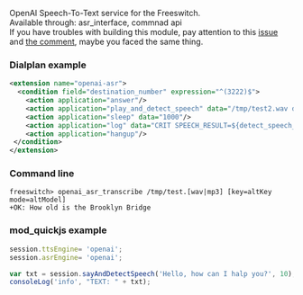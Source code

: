 <p>
  OpenAI Speech-To-Text service for the Freeswitch. <br>
  Available through: asr_interface, commnad api <br>
  If you have troubles with building this module, pay attention to this <a href="https://github.com/akscf/mod_openai_asr/issues/1">issue</a> and <a href="https://github.com/akscf/mod_openai_asr/issues/1#issuecomment-2339346528"> the comment</a>, 
  maybe you faced the same thing.
</p>

### Dialplan example
```XML
<extension name="openai-asr">
  <condition field="destination_number" expression="^(3222)$">
    <action application="answer"/>
    <action application="play_and_detect_speech" data="/tmp/test2.wav detect:openai"/>
    <action application="sleep" data="1000"/>
    <action application="log" data="CRIT SPEECH_RESULT=${detect_speech_result}"/>
    <action application="hangup"/>
 </condition>
</extension>
```
### Command line
```
freeswitch> openai_asr_transcribe /tmp/test.[wav|mp3] [key=altKey mode=altModel]
+OK: How old is the Brooklyn Bridge
```

### mod_quickjs example
```javascript
session.ttsEngine= 'openai';
session.asrEngine= 'openai';

var txt = session.sayAndDetectSpeech('Hello, how can I halp you?', 10);
consoleLog('info', "TEXT: " + txt);
```
